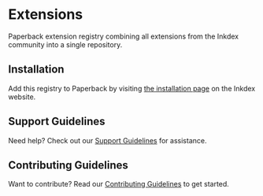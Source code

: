 # Extensions

Paperback extension registry combining all extensions from the Inkdex community into a single repository.

## Installation

Add this registry to Paperback by visiting [the installation page][installation-page] on the Inkdex website.

## Support Guidelines

Need help? Check out our [Support Guidelines][support-guidelines] for assistance.

## Contributing Guidelines

Want to contribute? Read our [Contributing Guidelines][contributing-guidelines] to get started.

[installation-page]: https://inkdex.github.io/installation
[support-guidelines]: https://github.com/inkdex/extensions/blob/master/.github/SUPPORT.md
[contributing-guidelines]: https://github.com/inkdex/extensions/blob/master/.github/CONTRIBUTING.md
